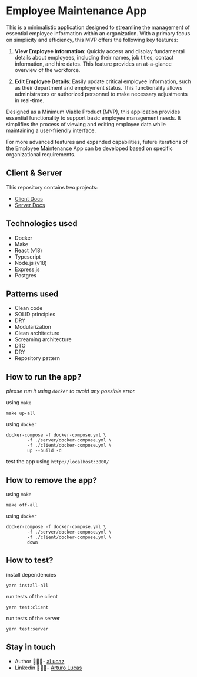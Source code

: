 # Employee Maintenance App

This is a minimalistic application designed to streamline the management 
of essential employee information within an organization. With a primary 
focus on simplicity and efficiency, this MVP offers the following key features:

1. **View Employee Information**: Quickly access and display 
fundamental details about employees, including their names, 
job titles, contact information, and hire dates. This feature 
provides an at-a-glance overview of the workforce.

2. **Edit Employee Details**: Easily update critical employee 
information, such as their department and employment status. 
This functionality allows administrators or authorized personnel 
to make necessary adjustments in real-time.

Designed as a Minimum Viable Product (MVP), this application provides 
essential functionality to support basic employee management needs. 
It simplifies the process of viewing and editing employee data while 
maintaining a user-friendly interface.

For more advanced features and expanded capabilities, future iterations 
of the Employee Maintenance App can be developed based on specific 
organizational requirements.

## Client & Server

This repository contains two projects:

- [Client Docs](./client/README.md)
- [Server Docs](./server/README.md)

## Technologies used

- Docker
- Make
- React (v18)
- Typescript
- Node.js (v18)
- Express.js
- Postgres

## Patterns used

- Clean code
- SOLID principles
- DRY
- Modularization
- Clean architecture
- Screaming architecture
- DTO
- DRY
- Repository pattern

## How to run the app?

*please run it using `docker` to avoid any possible error.*

using `make`
```shell
make up-all
```

using `docker`
```shell
docker-compose -f docker-compose.yml \
        -f ./server/docker-compose.yml \
        -f ./client/docker-compose.yml \
        up --build -d
```

test the app using `http://localhost:3000/`

## How to remove the app?

using `make`
```shell
make off-all
```

using `docker`
```shell
docker-compose -f docker-compose.yml \
        -f ./server/docker-compose.yml \
        -f ./client/docker-compose.yml \
        down
```

## How to test?

install dependencies
```shell
yarn install-all
```

run tests of the client
```shell
yarn test:client
```

run tests of the server
```shell
yarn test:server
```

## Stay in touch

- Author 👷🏾‍♂️- [aLucaz](https://github.com/aLucaz)
- Linkedin 🧛🏾‍♂️- [Arturo Lucas](https://www.linkedin.com/in/arturo-lucas/)

